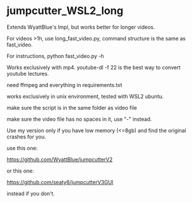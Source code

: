 # jumpcutter_WSL2_long
Extends WyattBlue's Impl, but works better for longer videos. 

For videos >1h, use long_fast_video.py, command structure is the same as fast_video.

For instructions, python fast_video.py -h

Works exclusively with mp4. youtube-dl -f 22 <link> is the best way to convert youtube lectures. 

need ffmpeg and everything in requirements.txt

works exclusively in unix environment, tested with WSL2 ubuntu. 

make sure the script is in the same folder as video file

make sure the video file has no spaces in it, use "-" instead. 

Use my version only if you have low memory (<=8gb) and find the original crashes for you.

use this one: 

https://github.com/WyattBlue/jumpcutterV2

or this one:

https://github.com/seaty6/jumpcutterV3GUI

instead if you don't. 
